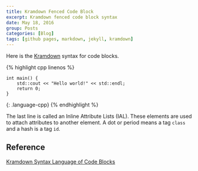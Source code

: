 ```yaml
---
title: Kramdown Fenced Code Block
excerpt: Kramdown fenced code block syntax
date: May 18, 2016
group: Posts
categories: [Blog]
tags: [github pages, markdown, jekyll, kramdown]
---
```


Here is the [Kramdown] syntax for code blocks.

{% highlight cpp linenos %}
~~~
int main() {
    std::cout << "Hello world!" << std::endl;
    return 0;
}
~~~
{: .language-cpp}
{% endhighlight %}

The last line is called an Inline Attribute Lists (IAL).
These elements are used to attach attributes to another element.
A dot or period means a tag `class` and a hash is a tag `id`.

## Reference

[Kramdown Syntax Language of Code Blocks](http://kramdown.gettalong.org/syntax.html#language-of-code-blocks)



[Kramdown]: http://kramdown.gettalong.org/
